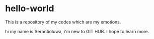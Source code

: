 # hello-world
This is a repository of my codes which are my emotions.

hi my name is Serantioluwa, i'm new to GIT HUB. I hope to learn more.
